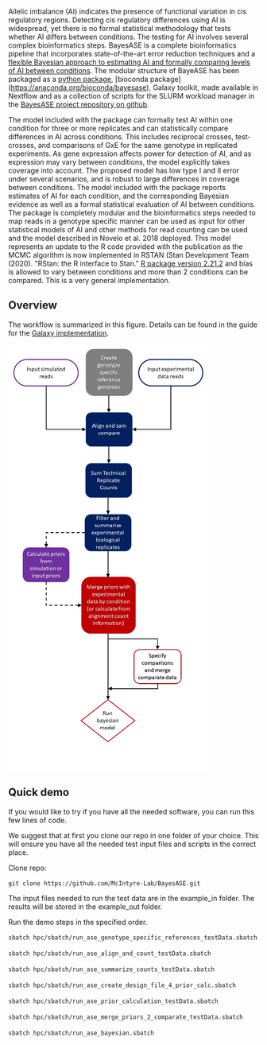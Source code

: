 Allelic imbalance (AI) indicates the presence of functional variation in cis
regulatory regions. Detecting cis regulatory differences using AI is
widespread, yet there is no formal statistical methodology that tests whether
AI differs between conditions. The testing for AI involves several complex
bioinformatics steps. BayesASE is a complete bioinformatics pipeline that
incorporates state-of-the-art error reduction techniques and a [flexible
Bayesian approach to estimating AI and formally comparing levels of AI between
conditions](https://www.g3journal.org/content/8/2/447.long). The modular
structure of BayeASE has been packaged as a [python
package](https://pypi.org/project/BayesASE/), [bioconda package]
(https://anaconda.org/bioconda/bayesase), Galaxy toolkit, made available in
Nextflow and as a collection of scripts for the SLURM workload manager in the
[BayesASE project repository on
github](https://github.com/McIntyre-Lab/BayesASE).

The model included with the package can formally test AI within one condition
for three or more replicates and can statistically compare differences in AI
across conditions. This includes reciprocal crosses, test-crosses, and
comparisons of GxE for the same genotype in replicated experiments. As gene
expression affects power for detection of AI, and as expression may vary
between conditions, the model explicitly takes coverage into account. The
proposed model has low type I and II error under several scenarios, and is
robust to large differences in coverage between conditions. The model included
with the package reports estimates of AI for each condition, and the
corresponding Bayesian evidence as well as a formal statistical evaluation of
AI between conditions. The package is completely modular and the
bioinformatics steps needed to map reads in a genotype specific manner can be
used as input for other statistical models of AI and other methods for read
counting can be used and the model described in Novelo et al. 2018 deployed.
This model represents an update to the R code provided with the publication as
the MCMC algorithm is now implemented in RSTAN (Stan Development Team (2020).
"RStan: the R interface to Stan." [R package version
2.21.2](http://mc-stan.org/) and bias is allowed to vary between conditions
and more than 2 conditions can be compared. This is a very general
implementation.

## Overview

The workflow is summarized in this figure. Details can be found in the guide for the [Galaxy implementation](docs/BayesASE_Galaxy_User_Guide.pdf).

![Workflow](docs/Workflow.png)

## Quick demo
If you would like to try if you have all the needed software, you can run this few lines of code.

We suggest that at first you clone our repo in one folder of your choice. This will ensure you have all the needed test input files and scripts in the correct place. 

Clone repo:
    
    git clone https://github.com/McIntyre-Lab/BayesASE.git

The input files needed to run the test data are in the example_in folder. The results will be stored in the example_out folder.
	
Run the demo steps in the specified order.

    sbatch hpc/sbatch/run_ase_genotype_specific_references_testData.sbatch
	
	sbatch hpc/sbatch/run_ase_align_and_count_testData.sbatch
	
	sbatch hpc/sbatch/run_ase_summarize_counts_testData.sbatch

	sbatch hpc/sbatch/run_ase_create_design_file_4_prior_calc.sbatch

	sbatch hpc/sbatch/run_ase_prior_calculation_testData.sbatch
	
	sbatch hpc/sbatch/run_ase_merge_priors_2_comparate_testData.sbatch

    sbatch hpc/sbatch/run_ase_bayesian.sbatch

